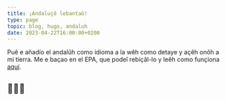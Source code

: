 ```yaml
---
title: ¡Andaluçê lebantaô!
type: page
topic: blog, hugo, andaluh
date: 2023-04-22T16:00:00+0200
---
```


Puê e añadío el andalûh como idioma a la wêh como detaye y açêh onôh a mi tierra. Me e baçao en el EPA, que podeî rebiçâl-lo y leêh como funçiona [aquí](https://es.wikipedia.org/wiki/Êttandâ_pal_andalûh).

## 💚🤍💚
